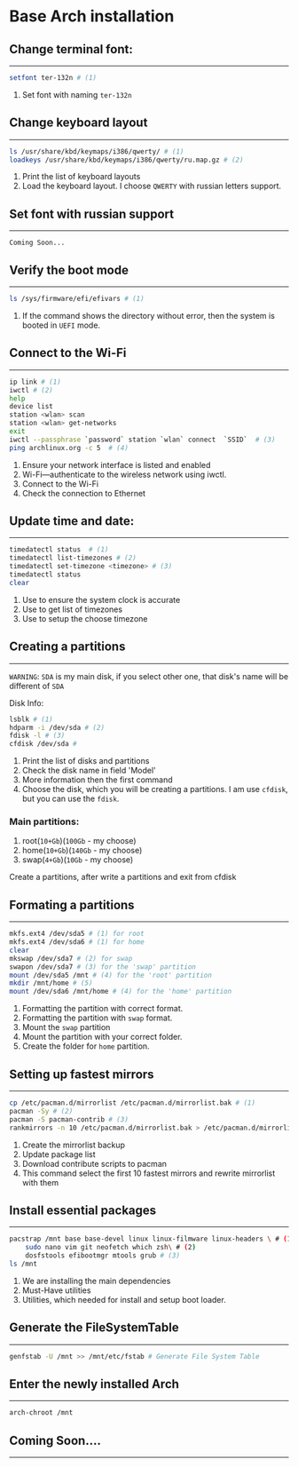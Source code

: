 # Base Arch installation

## Change terminal font:
*****
```sh
setfont ter-132n # (1)
```
1. Set font with naming `ter-132n` 

## Change keyboard layout
*****
```sh
ls /usr/share/kbd/keymaps/i386/qwerty/ # (1)
loadkeys /usr/share/kbd/keymaps/i386/qwerty/ru.map.gz # (2) 
```
1. Print the list of keyboard layouts
2. Load the keyboard layout. I choose `QWERTY` with russian letters support.

## Set font with russian support
*****
`Coming Soon...`

## Verify the boot mode
*****
```sh
ls /sys/firmware/efi/efivars # (1)
```
1. If the command shows the directory without error, then the system is booted in `UEFI` mode. 

## Connect to the Wi-Fi
*****
```sh
ip link # (1)
iwctl # (2)
help
device list
station <wlan> scan
station <wlan> get-networks
exit
iwctl --passphrase `password` station `wlan` connect  `SSID`  # (3)
ping archlinux.org -c 5  # (4)
```

1. Ensure your network interface is listed and enabled
2. Wi-Fi—authenticate to the wireless network using iwctl.
3. Connect to the Wi-Fi
4. Check the connection to Ethernet

## Update time and date:
*****
```sh
timedatectl status  # (1)
timedatectl list-timezones # (2)
timedatectl set-timezone <timezone> # (3)
timedatectl status
clear
```

1. Use to ensure the system clock is accurate
2. Use to get list of timezones
3. Use to setup the choose timezone

## Creating a partitions
*****

`WARNING`: `SDA` is my main disk, if you select other one, that disk's name will be different of `SDA`

Disk Info:
```sh
lsblk # (1)
hdparm -i /dev/sda # (2)
fdisk -l # (3)
cfdisk /dev/sda #   
```

1. Print the list of disks and partitions
2. Check the disk name in field 'Model'
3. More information then the first command
4. Choose the disk, which you will be creating a partitions. I am use `cfdisk`, but you can use the `fdisk`.

### Main partitions:
1. root(`10+Gb`)(`100Gb` - my choose)
2. home(`10+Gb`)(`140Gb` - my choose)
3. swap(`4+Gb`)(`10Gb` - my choose)

Create a partitions, after write a partitions and exit from cfdisk

## Formating a partitions
*****
```sh
mkfs.ext4 /dev/sda5 # (1) for root
mkfs.ext4 /dev/sda6 # (1) for home
clear
mkswap /dev/sda7 # (2) for swap
swapon /dev/sda7 # (3) for the 'swap' partition
mount /dev/sda5 /mnt # (4) for the 'root' partition
mkdir /mnt/home # (5)
mount /dev/sda6 /mnt/home # (4) for the 'home' partition
```
1. Formatting the partition with correct format.
2. Formatting the partition with `swap` format.
3. Mount the `swap` partition
4. Mount the partition with your correct folder.
5. Create the folder for `home` partition.

## Setting up fastest mirrors
*****
```sh
cp /etc/pacman.d/mirrorlist /etc/pacman.d/mirrorlist.bak # (1)
pacman -Sy # (2) 
pacman -S pacman-contrib # (3)
rankmirrors -n 10 /etc/pacman.d/mirrorlist.bak > /etc/pacman.d/mirrorlist # (4)
```
1. Create the mirrorlist backup
2. Update package list
3. Download contribute scripts to pacman
4. This command select the first 10 fastest mirrors and rewrite mirrorlist with them

## Install essential packages
*****
```sh
pacstrap /mnt base base-devel linux linux-filmware linux-headers \ # (1)
    sudo nano vim git neofetch which zsh\ # (2)
    dosfstools efibootmgr mtools grub # (3)
ls /mnt 
```
1. We are installing the main dependencies
2. Must-Have utilities
3. Utilities, which needed for install and setup boot loader.

## Generate the FileSystemTable
*****
```sh
genfstab -U /mnt >> /mnt/etc/fstab # Generate File System Table
```

## Enter the newly installed Arch
*****
```sh
arch-chroot /mnt
```

## Coming Soon....
*****